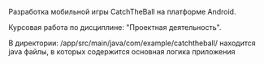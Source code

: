 Разработка мобильной игры CatchTheBall на платформе Android.

Курсовая работа по дисциплине: "Проектная деятельность".

В директории: /app/src/main/java/com/example/catchtheball/ находится java файлы, в которых содержится основная логика приложения
